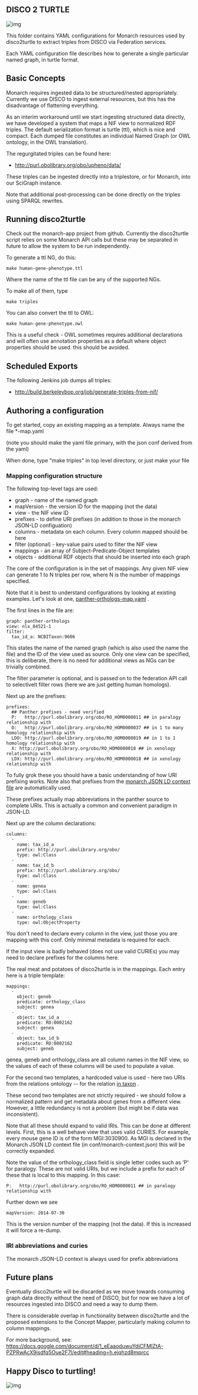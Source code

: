 ## DISCO 2 TURTLE

![img](http://fc01.deviantart.net/fs71/f/2012/052/e/7/disco_turtle_by_kiatonasy-d4qk6ab.jpg)

This folder contains YAML configurations for Monarch resources used by
disco2turtle to extract triples from DISCO via Federation services.

Each YAML configuration file describes how to generate a single
particular named graph, in turtle format.

## Basic Concepts

Monarch requires ingested data to be structured/nested
appropriately. Currently we use DISCO to ingest external resources,
but this has the disadvantage of flattening everything.

As an interim workaround until we start ingesting structured data
directly, we have developed a system that maps a NIF view to
normalized RDF triples. The default serialization format is turtle
(ttl), which is nice and compact. Each dumped file constitutes an
individual Named Graph (or OWL ontology, in the OWL translation).

The regurgitated triples can be found here:

 * http://purl.obolibrary.org/obo/upheno/data/

These triples can be ingested directly into a triplestore, or for
Monarch, into our SciGraph instance.

Note that additional post-processing can be done directly on the
triples using SPARQL rewrites.

## Running disco2turtle

Check out the monarch-app project from github. Currently the
disco2turtle script relies on some Monarch API calls but these may be
separated in future to allow the system to be run independently.

To generate a ttl NG, do this:

    make human-gene-phenotype.ttl

Where the name of the ttl file can be any of the supported NGs.

To make all of them, type

    make triples

You can also convert the ttl to OWL:

    make human-gene-phenotype.owl

This is a useful check - OWL sometimes requires additional
declarations and will often use annotation properties as a default
where object properties should be used. this should be avoided.

## Scheduled Exports

The following Jenkins job dumps all triples:

 * http://build.berkeleybop.org/job/generate-triples-from-nif/

## Authoring a configuration

To get started, copy an existing mapping as a template. Always name
the file *-map.yaml

(note you should make the yaml file primary, with the json conf
derived from the yaml)

When done, type "make triples" in top level directory, or just make
your file

### Mapping configuration structure


The following top-level tags are used:

 * graph - name of the named graph
 * mapVersion - the version ID for the mapping (not the data)
 * view - the NIF view ID
 * prefixes - to define URI prefixes (in addition to those in the monarch JSON-LD configuation)
 * columns - metadata on each column. Every column mapped should be here
 * filter (optional) - key-value pairs used to filter the NIF view
 * mappings - an array of Subject-Predicate-Object templates
 * objects - additional RDF objects that should be inserted into each graph

The core of the configuration is in the set of mappings. Any given NIF
view can generate 1 to N triples per row, where N is the number of
mappings specified.

Note that it is best to understand configurations by looking at
existing examples. Let's look at one,
[panther-orthologs-map.yaml](panther-orthologs-map.yaml) .

The first lines in the file are:

    graph: panther-orthologs
    view: nlx_84521-1
    filter: 
      tax_id_a: NCBITaxon:9606

This states the name of the named graph (which is also used the name
the file) and the ID of the view used as source. Only one view can be
specified, this is deliberate, there is no need for additional views
as NGs can be trivially combined.

The filter parameter is optional, and is passed on to the federation
API call to selectivelt filter rows (here we are just getting human
homologs).

Next up are the prefixes:

    prefixes:
      ## Panther prefixes - need verified
      P:   http://purl.obolibrary.org/obo/RO_HOM0000011 ## in paralogy relationship with
      O:   http://purl.obolibrary.org/obo/RO_HOM0000037 ## in 1 to many homology relationship with
      LDO: http://purl.obolibrary.org/obo/RO_HOM0000019 ## in 1 to 1 homology relationship with
      X: http://purl.obolibrary.org/obo/RO_HOM0000018 ## in xenology relationship with
      LDX: http://purl.obolibrary.org/obo/RO_HOM0000018 ## in xenology relationship with

To fully grok these you should have a basic understanding of how URI
prefixing works. Note also that prefixes from the [monarch JSON LD context file](../../conf/monarch-context.json) are automatically used.

These prefixes actually map abbreviations in the panther source to
complete URIs. This is actually a common and convenient paradigm in
JSON-LD.

Next up are the column declarations:

    columns: 
      - 
        name: tax_id_a
        prefix: http://purl.obolibrary.org/obo/
        type: owl:Class
      - 
        name: tax_id_b
        prefix: http://purl.obolibrary.org/obo/
        type: owl:Class
      - 
        name: genea
        type: owl:Class
      - 
        name: geneb
        type: owl:Class
      - 
        name: orthology_class
        type: owl:ObjectProperty

You don't need to declare every column in the view, just those you are
mapping with this conf. Only minimal metadata is required for each.

If the input view is badly behaved (does not use valid CURIEs) you may
need to declare prefixes for the columns here.

The real meat and potatoes of disco2turtle is in the mappings. Each
entry here is a triple template:

    mappings: 
      - 
        object: geneb
        predicate: orthology_class
        subject: genea
      - 
        object: tax_id_a
        predicate: RO:0002162
        subject: genea
      - 
        object: tax_id_b
        predicate: RO:0002162
        subject: geneb

genea, geneb and orthology_class are all column names in the NIF view,
so the values of each of these columns will be used to populate a value.

For the second two templates, a hardcoded value is used - here two
URIs from the relations ontology -- for the relation [in taxon](http://purl.obolibrary.org/obo/RO_0002162) .

These second two templates are not strictly required - we should
follow a normalized pattern and get metadata about genes from a
different view. However, a little redundancy is not a problem (but
might be if data was inconsistent).

Note that all these should expand to valid IRIs. This can be done at
different levels. First, this is a well behave view that uses valid
CURIES. For example, every mouse gene ID is of the form
MGI:3030900. As MGI is declared in the Monarch JSON LD context file
(in conf/monarch-context.json) this will be correctly expanded.

Note the value of the orthology_class field is single letter codes
such as 'P' for paralogy. These are not valid URIs, but we include a
prefix for each of these that is local to this mapping. In this case:

    P:   http://purl.obolibrary.org/obo/RO_HOM0000011 ## in paralogy relationship with

Further down we see

    mapVersion: 2014-07-30

This is the version number of the mapping (not the data). If this is
increased it will force a re-dump.

### IRI abbreviations and curies

The monarch JSON-LD context is always used for prefix abbreviations


## Future plans

Eventually disco2turtle will be discarded as we move towards consuming
graph data directly without the need of DISCO, but for now we have a
lot of resources ingested into DISCO and need a way to dump them.

There is considerable overlap in functionality between disco2turtle
and the proposed extensions to the Concept Mapper, particularly making
column to column mappings.

For more background, see:
https://docs.google.com/document/d/1_eEaaoduwuYdiCFMlZtA-PZPRwAcX9isdfq5Oue2F7I/edit#heading=h.ejqhzd8mprcc

## Happy Disco to turtling!

![img](http://www.crestschools.com/wp-content/uploads/2011/08/disco-turtle-sm.jpg)
